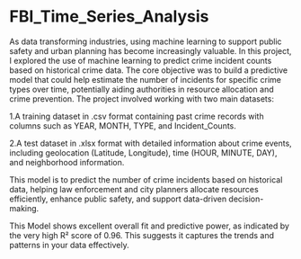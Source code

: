 # FBI_Time_Series_Analysis
As data transforming industries, using machine learning to support public safety and urban planning has become increasingly valuable. In this project, I explored the use of machine learning to predict crime incident counts based on historical crime data. The core objective was to build a predictive model that could help estimate the number of incidents for specific crime types over time, potentially aiding authorities in resource allocation and crime prevention. The project involved working with two main datasets:

1.A training dataset in .csv format containing past crime records with columns such as YEAR, MONTH, TYPE, and Incident_Counts.

2.A test dataset in .xlsx format with detailed information about crime events, including geolocation (Latitude, Longitude), time (HOUR, MINUTE, DAY), and neighborhood information.

This model is to predict the number of crime incidents based on historical data, helping law enforcement and city planners allocate resources efficiently, enhance public safety, and support data-driven decision-making.

This Model shows excellent overall fit and predictive power, as indicated by the very high R² score of 0.96. This suggests it captures the trends and patterns in your data effectively.

